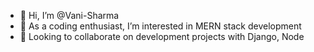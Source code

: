 - 👋 Hi, I’m @Vani-Sharma
- 👀 As a coding enthusiast, I’m interested in MERN stack development
- 💞️ Looking to collaborate on development projects with Django, Node

<!---
Vani-Sharma/Vani-Sharma is a ✨ special ✨ repository because its `README.md` (this file) appears on your GitHub profile.
You can click the Preview link to take a look at your changes.
--->

